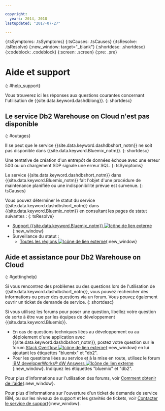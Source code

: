 ```yaml
---

copyright:
  years: 2014, 2018
lastupdated: "2017-07-27"

---
```


<!-- Attribute definitions --> 
{:tsSymptoms: .tsSymptoms} 
{:tsCauses: .tsCauses} 
{:tsResolve: .tsResolve} 
{:new_window: target="_blank"}
{:shortdesc: .shortdesc}
{:codeblock: .codeblock}
{:screen: .screen}
{:pre: .pre}

# Aide et support
{: #help_support}

Vous trouverez ici les réponses aux questions courantes concernant l'utilisation de {{site.data.keyword.dashdblong}}.
{: shortdesc}

<!-- ##Cannot log in to RStudio
{: #r_studio}

Single sign-on (SSO) for RStudio is not available for {{site.data.keyword.dashdblong}}.
{: shortdesc}

You want to log in to RStudio from {{site.data.keyword.dashdbshort_notm}} by using SSO, but you are prompted for a password.
{: tsSymptoms}

SSO to RStudio is not available in {{site.data.keyword.dashdbshort_notm}}.
{: tsCauses}

To get your credentials for RStudio, consult your `VCAP_SERVICES` environment variable. Further information is available in [Getting started with {{site.data.keyword.dashdbshort_notm}}](/docs/services/dashDB/dashDB.html#dashDB){:new_window}.
{: tsResolve}


##Cannot find the `diag.log` file for troubleshooting
{: #diag_log}

The `diag.log` file is not available.
{: shortdesc}

You want to troubleshoot and cannot find the `diag.log` file for {{site.data.keyword.dashdbshort_notm}}.
{: tsSymptoms}

The `diag.log` file is not available on {{site.data.keyword.dashdbshort_notm}}, nor is any other log specific to DB2®.
{: tsCauses}

The application-specific logs can be accessed by the Cloud Foundry CLI (command line interface). From the CLI, enter **cf logs recent**. The logs can also be accessed on the {{site.data.keyword.Bluemix_notm}} site by selecting your app and going to **Files and Logs**.
{: tsResolve}

##Cannot find org or space: Bluemix ID mismatch
{: #org_space_id}

An organization or space cannot be found for a new {{site.data.keyword.dashdbshort_notm}} instance.
{: shortdesc}

You want to create a new {{site.data.keyword.dashdbshort_notm}} service instance in {{site.data.keyword.Bluemix_notm}} by using the warehousing feature in the Cloudant® dashboard, but you get the following error message: `Cannot find org or space.`
{: tsSymptoms}

To provision a new {{site.data.keyword.dashdbshort_notm}} service instance in {{site.data.keyword.Bluemix_notm}}, the Cloudant warehousing feature attempts to find the "best fit" {{site.data.keyword.Bluemix_notm}} target organization for the authenticated {{site.data.keyword.Bluemix_notm}} user. The warehousing feature typically looks for an organization that matches the {{site.data.keyword.Bluemix_notm}} ID, an ID that is usually the user’s email address. If a matching organization is not found and the user has access to only one organization, the warehousing feature selects that organization. There might be situations where the user does not have an organization that they can access or the user has access to multiple organizations. In those situations, Cloudant cannot determine where to provision the {{site.data.keyword.dashdbshort_notm}} instance and the error message is displayed.
{: tsCauses}

To resolve the problem, choose one of the following options:
{: tsResolve}

* From the drop-down list in the Cloudant dashboard, select the {{site.data.keyword.Bluemix_notm}} organization in which you want the {{site.data.keyword.dashdbshort_notm}} instance to be created. After you select the organization, select the appropriate space from the secondary drop-down list.
* Manually provision a {{site.data.keyword.dashdbshort_notm}} instance directly in {{site.data.keyword.Bluemix_notm}} and select the created {{site.data.keyword.dashdbshort_notm}} service instance from the drop-down list in the Cloudant dashboard.


##Cannot find org or space: Region mismatch
{: #org_space_region}

An organization or space cannot be found for a new {{site.data.keyword.dashdbshort_notm}} instance.
{: shortdesc}

You want to create a new {{site.data.keyword.dashdbshort_notm}} service instance, but the drop-down lists of existing {{site.data.keyword.dashdbshort_notm}} service instances or {{site.data.keyword.Bluemix_notm}} organizations is empty. A new {{site.data.keyword.dashdbshort_notm}} service instance cannot be provisioned and you get the following error message: `Cannot find org or space.`
{: tsSymptoms}

If the user’s {{site.data.keyword.Bluemix_notm}} account is in a different region than the Cloudant cluster, the provisioning request fails. For example, the {{site.data.keyword.Bluemix_notm}} account was on-boarded in the Europe United Kingdom region, but the Cloudant cluster works with the US South region. As a result, the existing service instance and organization drop-down lists in the Cloudant dashboard might be empty or show organizations and spaces that belong to a different region altogether.
{: tsCauses}

1. Log in to the {{site.data.keyword.Bluemix_notm}} dashboard and switch to your expected region. Follow any prompts to complete the onboarding in that region. As an alternative, create a {{site.data.keyword.Bluemix_notm}} account in the appropriate region.
2. Log in to the Cloudant dashboard to repeat the {{site.data.keyword.dashdbshort_notm}} service instance selection.
{: tsResolve}

##Exceeded services limit
{: #service_limit}

The {{site.data.keyword.dashdbshort_notm}} service in {{site.data.keyword.Bluemix_notm}} exceeded its limit.
{: shortdesc}

While you are using the {{site.data.keyword.dashdbshort_notm}} service in {{site.data.keyword.Bluemix_notm}}, the following error message is displayed: `Exceeded your organization’s services limit.`
{: tsSymptoms}

You are still on the no-cost {{site.data.keyword.Bluemix_notm}} trial, which has service limits.
{: tsCauses}

To resolve the problem, choose one of the following options:
{: tsResolve}

* To free up resources, drop services in your {{site.data.keyword.Bluemix_notm}} dashboard that you no longer use. Retry the provisioning request for a new {{site.data.keyword.dashdbshort_notm}} instance.
* Use the {{site.data.keyword.Bluemix_notm}} dashboard to manually provision a {{site.data.keyword.dashdbshort_notm}} instance in an appropriate organization or space that does not have service limits. Select that instance from the Cloudant dashboard. -->


## Le service Db2 Warehouse on Cloud n'est pas disponible
{: #outages}

Il se peut que le service {{site.data.keyword.dashdbshort_notm}} ne soit pas disponible dans
{{site.data.keyword.Bluemix_notm}}.
{: shortdesc}

Une tentative de création d'un entrepôt de données échoue avec une erreur
500 ou un chargement SDP signale une erreur SQL.
{: tsSymptoms}

Le service
{{site.data.keyword.dashdbshort_notm}} dans
{{site.data.keyword.Bluemix_notm}} fait l'objet d'une procédure de maintenance planifiée ou une indisponibilité
prévue est survenue.
{: tsCauses}

Vous pouvez déterminer le statut du service
{{site.data.keyword.dashdbshort_notm}} dans
{{site.data.keyword.Bluemix_notm}} en consultant les pages de statut suivantes :
{: tsResolve}

* [Support {{site.data.keyword.Bluemix_notm}} ![Icône de lien externe](../../icons/launch-glyph.svg "Icône de lien externe")](https://developer.ibm.com/bluemix/support/#status){:new_window}
* Surveillance du statut :
  * [Toutes les régions ![Icône de lien externe](../../icons/launch-glyph.svg "Icône de lien externe")](https://console.eu-gb.bluemix.net/status?tags=platform,runtimes,services,ibm:yp:eu-gb,ibm:yp:eu-de,ibm:yp:us-south,ibm:yp:au-syd){:new_window}
  <!--[US - South region ![External link icon](../../icons/launch-glyph.svg "External link icon")](http://estado.ng.bluemix.net/internalstatus){:new_window}
  [Europe - United Kingdom region ![External link icon](../../icons/launch-glyph.svg "External link icon")](http://estado.eu-gb.bluemix.net/internalstatus){:new_window}
  [Europe - Germany region ![External link icon](../../icons/launch-glyph.svg "External link icon")](http://estado.eu-de.bluemix.net/internalstatus){:new_window}
  [Australia - Sydney region ![External link icon](../../icons/launch-glyph.svg "External link icon")](http://estado.au-syd.bluemix.net/internalstatus){:new_window}-->


## Aide et assistance pour Db2 Warehouse on Cloud
{: #gettinghelp}

Si vous rencontrez des problèmes ou des questions lors de l'utilisation de
{{site.data.keyword.dashdbshort_notm}}, vous pouvez rechercher des informations ou poser des questions via un
forum. Vous pouvez également ouvrir un ticket de demande de service.
{: shortdesc}

Si vous utilisez les forums pour poser une question, libellez votre question de sorte à être vue par les équipes de développement {{site.data.keyword.Bluemix}}.

* En cas de questions techniques liées au développement ou au déploiement d'une application avec {{site.data.keyword.dashdbshort_notm}}, postez votre question sur le forum [Stack Overflow ![Icône de lien externe](../../icons/launch-glyph.svg "Icône de lien externe")](http://stackoverflow.com/search?q=dashdb+bluemix){:new_window} en lui ajoutant les étiquettes "bluemix" et "db2".
* Pour les questions liées au service et à la mise en route, utilisez le forum [IBM developerWorks® dW Answers ![Icône de lien externe](../../icons/launch-glyph.svg "Icône de lien externe")](https://developer.ibm.com/answers/topics/dashdb/?smartspace=bluemix){:new_window}. Indiquez les étiquettes "bluemix" et "db2".

Pour plus d'informations sur l'utilisation des forums, voir
[Comment obtenir de l'aide](/docs/support/index.html#getting-help){:new_window}.

Pour plus d'informations sur l'ouverture d'un ticket de demande de service IBM, ou sur les niveaux de support et les gravités de tickets, voir [Contacter le service de support](/docs/support/index.html#contacting-support){:new_window}.



